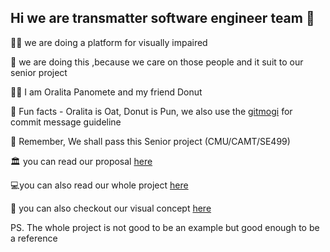 ## Hi we are transmatter software engineer team 👋


🙋‍♀️ we are doing a platform for visually impaired

🌈 we are doing this ,because we care on those people and it suit to our senior project

👩‍💻 I am Oralita Panomete and my friend Donut

🍿 Fun facts - Oralita is Oat, Donut is Pun, we also use the [gitmogi](https://gitmoji.dev/) for commit message guideline

🧙 Remember, We shall pass this Senior project (CMU/CAMT/SE499)

🏛 you can read our proposal [here](https://docs.google.com/document/d/1A4oO1r4RZkHo-kBiyzr6v-YR1UKFiMIxMvHI3Gw1kxk/edit?usp=sharing)

💻you can also read our whole project [here](https://1drv.ms/u/s!AgiibLkkQfF6i0alRoX4fLEBSGHr?e=1XBpyb)

🎨 you can also checkout our visual concept [here](https://www.figma.com/file/GjGdHqRqpRwAwjA4tCp7Hl/Transmatter-Web-Page?node-id=105%3A4) 

PS. The whole project is not good to be an example but good enough to be a reference
